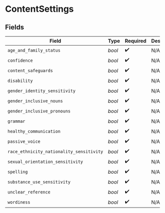 # ContentSettings


## Fields

| Field                                    | Type                                     | Required                                 | Description                              |
| ---------------------------------------- | ---------------------------------------- | ---------------------------------------- | ---------------------------------------- |
| `age_and_family_status`                  | *bool*                                   | :heavy_check_mark:                       | N/A                                      |
| `confidence`                             | *bool*                                   | :heavy_check_mark:                       | N/A                                      |
| `content_safeguards`                     | *bool*                                   | :heavy_check_mark:                       | N/A                                      |
| `disability`                             | *bool*                                   | :heavy_check_mark:                       | N/A                                      |
| `gender_identity_sensitivity`            | *bool*                                   | :heavy_check_mark:                       | N/A                                      |
| `gender_inclusive_nouns`                 | *bool*                                   | :heavy_check_mark:                       | N/A                                      |
| `gender_inclusive_pronouns`              | *bool*                                   | :heavy_check_mark:                       | N/A                                      |
| `grammar`                                | *bool*                                   | :heavy_check_mark:                       | N/A                                      |
| `healthy_communication`                  | *bool*                                   | :heavy_check_mark:                       | N/A                                      |
| `passive_voice`                          | *bool*                                   | :heavy_check_mark:                       | N/A                                      |
| `race_ethnicity_nationality_sensitivity` | *bool*                                   | :heavy_check_mark:                       | N/A                                      |
| `sexual_orientation_sensitivity`         | *bool*                                   | :heavy_check_mark:                       | N/A                                      |
| `spelling`                               | *bool*                                   | :heavy_check_mark:                       | N/A                                      |
| `substance_use_sensitivity`              | *bool*                                   | :heavy_check_mark:                       | N/A                                      |
| `unclear_reference`                      | *bool*                                   | :heavy_check_mark:                       | N/A                                      |
| `wordiness`                              | *bool*                                   | :heavy_check_mark:                       | N/A                                      |